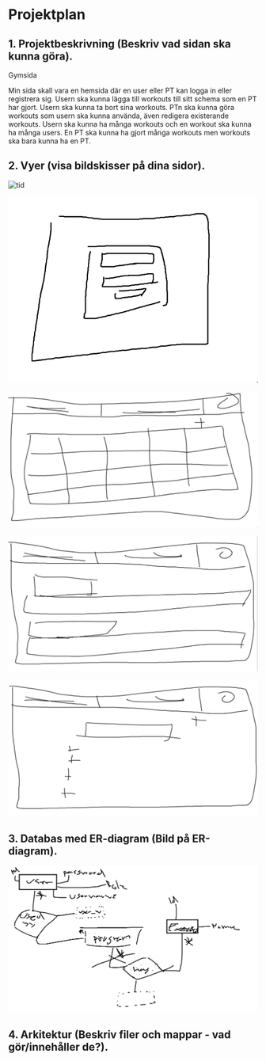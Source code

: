 # Projektplan

## 1. Projektbeskrivning (Beskriv vad sidan ska kunna göra).
Gymsida

Min sida skall vara en hemsida där en user eller PT kan logga in eller registrera sig. Usern ska kunna lägga till workouts till sitt schema som en PT har gjort. Usern ska kunna ta bort sina workouts. PTn ska kunna göra workouts som usern ska kunna använda, även redigera existerande workouts. Usern ska kunna ha många workouts och en workout ska kunna ha många users. En PT ska kunna ha gjort många workouts men workouts ska bara kunna ha en PT.
## 2. Vyer (visa bildskisser på dina sidor).

![tid](tid.png)

![loggain](loggain.PNG)

![schema](schema.PNG)

![program](program.PNG)

![skapa](skapa.PNG)

## 3. Databas med ER-diagram (Bild på ER-diagram).
![ER](ER.PNG)

## 4. Arkitektur (Beskriv filer och mappar - vad gör/innehåller de?).


